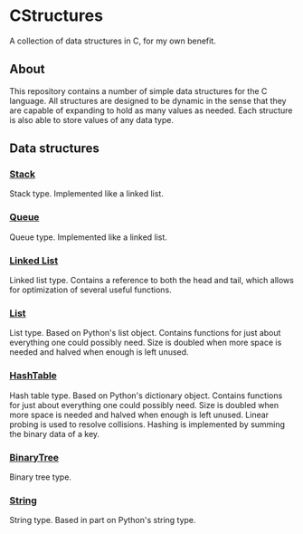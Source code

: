 # CStructures

A collection of data structures in C, for my own benefit.

## About

This repository contains a number of simple data structures for the C language. All structures are designed to be dynamic in the sense that they are capable of expanding to hold as many values as needed. Each structure is also able to store values of any data type.

## Data structures

### [Stack](/src/stack.h)

Stack type. Implemented like a linked list.

### [Queue](/src/queue.h)

Queue type. Implemented like a linked list.

### [Linked List](/src/linkedlist.h)

Linked list type. Contains a reference to both the head and tail, which allows for optimization of several useful functions.

### [List](/src/list.h)

List type. Based on Python's list object. Contains functions for just about everything one could possibly need. Size is doubled when more space is needed and halved when enough is left unused.

### [HashTable](/src/hashtable.h)

Hash table type. Based on Python's dictionary object. Contains functions for just about everything one could possibly need. Size is doubled when more space is needed and halved when enough is left unused. Linear probing is used to resolve collisions. Hashing is implemented by summing the binary data of a key.

### [BinaryTree](/src/binarytree.h)

Binary tree type.

### [String](/src/string.h)

String type. Based in part on Python's string type.

